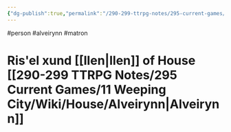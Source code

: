 ```yaml
---
{"dg-publish":true,"permalink":"/290-299-ttrpg-notes/295-current-games/11-weeping-city/wiki/person/ris-el/"}
---
```



#person #alveirynn #matron 

# Ris'el xund [[Ilen\|Ilen]] of House [[290-299 TTRPG Notes/295 Current Games/11 Weeping City/Wiki/House/Alveirynn\|Alveirynn]]